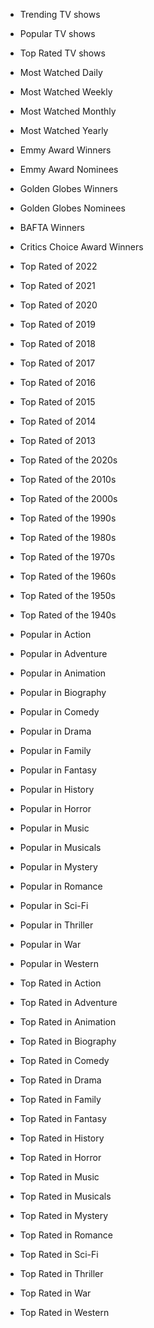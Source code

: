 - Trending TV shows
- Popular TV shows
- Top Rated TV shows
- Most Watched Daily
- Most Watched Weekly
- Most Watched Monthly
- Most Watched Yearly

- Emmy Award Winners
- Emmy Award Nominees
- Golden Globes Winners
- Golden Globes Nominees
- BAFTA Winners
- Critics Choice Award Winners

- Top Rated of 2022
- Top Rated of 2021
- Top Rated of 2020
- Top Rated of 2019
- Top Rated of 2018
- Top Rated of 2017
- Top Rated of 2016
- Top Rated of 2015
- Top Rated of 2014
- Top Rated of 2013

- Top Rated of the 2020s
- Top Rated of the 2010s
- Top Rated of the 2000s
- Top Rated of the 1990s
- Top Rated of the 1980s
- Top Rated of the 1970s
- Top Rated of the 1960s
- Top Rated of the 1950s
- Top Rated of the 1940s

- Popular in Action
- Popular in Adventure
- Popular in Animation
- Popular in Biography
- Popular in Comedy
- Popular in Drama
- Popular in Family
- Popular in Fantasy
- Popular in History
- Popular in Horror
- Popular in Music
- Popular in Musicals
- Popular in Mystery
- Popular in Romance
- Popular in Sci-Fi
- Popular in Thriller
- Popular in War
- Popular in Western

- Top Rated in Action
- Top Rated in Adventure
- Top Rated in Animation
- Top Rated in Biography
- Top Rated in Comedy
- Top Rated in Drama
- Top Rated in Family
- Top Rated in Fantasy
- Top Rated in History
- Top Rated in Horror
- Top Rated in Music
- Top Rated in Musicals
- Top Rated in Mystery
- Top Rated in Romance
- Top Rated in Sci-Fi
- Top Rated in Thriller
- Top Rated in War
- Top Rated in Western